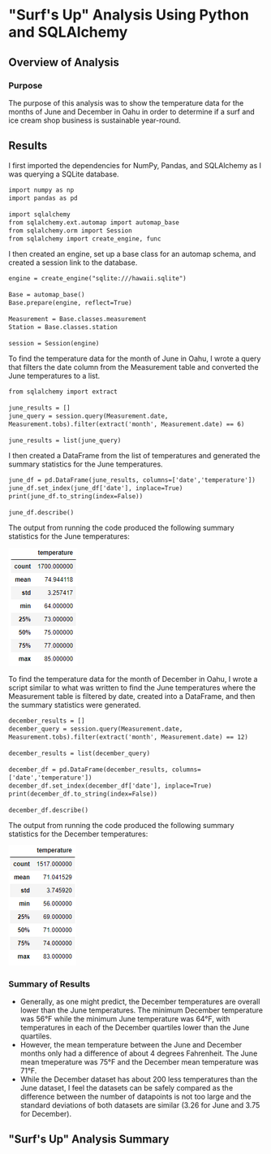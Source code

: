 # "Surf's Up" Analysis Using Python and SQLAlchemy

## Overview of Analysis

### Purpose
The purpose of this analysis was to show the temperature data for the months of June and December in Oahu in order to determine if a surf and ice cream shop business is sustainable year-round.

## Results
I first imported the dependencies for NumPy, Pandas, and SQLAlchemy as I was querying a SQLite database.

```
import numpy as np
import pandas as pd

import sqlalchemy
from sqlalchemy.ext.automap import automap_base
from sqlalchemy.orm import Session
from sqlalchemy import create_engine, func
```

I then created an engine, set up a base class for an automap schema, and created a session link to the database.

```
engine = create_engine("sqlite:///hawaii.sqlite")

Base = automap_base()
Base.prepare(engine, reflect=True)

Measurement = Base.classes.measurement
Station = Base.classes.station

session = Session(engine)
```

To find the temperature data for the month of June in Oahu, I wrote a query that filters the date column from the Measurement table and converted the June temperatures to a list.

```
from sqlalchemy import extract

june_results = []
june_query = session.query(Measurement.date, Measurement.tobs).filter(extract('month', Measurement.date) == 6)

june_results = list(june_query)
```

I then created a DataFrame from the list of temperatures and generated the summary statistics for the June temperatures.

```
june_df = pd.DataFrame(june_results, columns=['date','temperature'])
june_df.set_index(june_df['date'], inplace=True)
print(june_df.to_string(index=False))

june_df.describe()
```

The output from running the code produced the following summary statistics for the June temperatures:

![June Summary Statistics](./Resources/june_stats.PNG)

To find the temperature data for the month of December in Oahu, I wrote a script similar to what was written to find the June temperatures where the Measurement table is filtered by date, created into a DataFrame, and then the summary statistics were generated.

```
december_results = []
december_query = session.query(Measurement.date, Measurement.tobs).filter(extract('month', Measurement.date) == 12)

december_results = list(december_query)

december_df = pd.DataFrame(december_results, columns=['date','temperature'])
december_df.set_index(december_df['date'], inplace=True)
print(december_df.to_string(index=False))

december_df.describe()
```

The output from running the code produced the following summary statistics for the December temperatures:

![December Summary Statistics](./Resources/dec_stats.PNG)

### Summary of Results
- Generally, as one might predict, the December temperatures are overall lower than the June temperatures. The minimum December temperature was 56°F while the minimum June temperature was 64°F, with temperatures in each of the December quartiles lower than the June quartiles.
- However, the mean temperature between the June and December months only had a difference of about 4 degrees Fahrenheit. The June mean tmeperature was 75°F and the December mean temperature was 71°F.
- While the December dataset has about 200 less temperatures than the June dataset, I feel the datasets can be safely compared as the difference between the number of datapoints is not too large and the standard deviations of both datasets are similar (3.26 for June and 3.75 for December).

## "Surf's Up" Analysis Summary
